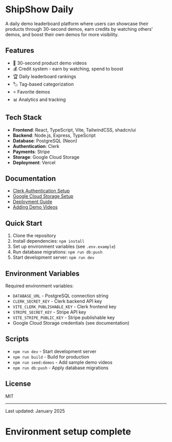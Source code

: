 # ShipShow Daily

A daily demo leaderboard platform where users can showcase their products through 30-second demos, earn credits by watching others' demos, and boost their own demos for more visibility.

## Features

- 🎥 30-second product demo videos
- 💰 Credit system - earn by watching, spend to boost
- 🏆 Daily leaderboard rankings
- 🏷️ Tag-based categorization
- ⭐ Favorite demos
- 📊 Analytics and tracking

## Tech Stack

- **Frontend**: React, TypeScript, Vite, TailwindCSS, shadcn/ui
- **Backend**: Node.js, Express, TypeScript
- **Database**: PostgreSQL (Neon)
- **Authentication**: Clerk
- **Payments**: Stripe
- **Storage**: Google Cloud Storage
- **Deployment**: Vercel

## Documentation

- [Clerk Authentication Setup](./CLERK-SETUP.md)
- [Google Cloud Storage Setup](./GOOGLE-CLOUD-SETUP.md)
- [Deployment Guide](./DEPLOYMENT.md)
- [Adding Demo Videos](./RUN-SEED-DEMOS.md)

## Quick Start

1. Clone the repository
2. Install dependencies: `npm install`
3. Set up environment variables (see `.env.example`)
4. Run database migrations: `npm run db:push`
5. Start development server: `npm run dev`

## Environment Variables

Required environment variables:
- `DATABASE_URL` - PostgreSQL connection string
- `CLERK_SECRET_KEY` - Clerk backend API key
- `VITE_CLERK_PUBLISHABLE_KEY` - Clerk frontend key
- `STRIPE_SECRET_KEY` - Stripe API key
- `VITE_STRIPE_PUBLIC_KEY` - Stripe publishable key
- Google Cloud Storage credentials (see documentation)

## Scripts

- `npm run dev` - Start development server
- `npm run build` - Build for production
- `npm run seed:demos` - Add sample demo videos
- `npm run db:push` - Apply database migrations

## License

MIT

---

Last updated: January 2025
# Environment setup complete
